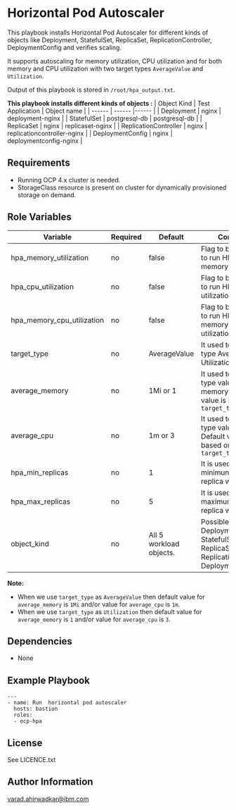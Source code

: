 Horizontal Pod Autoscaler
=========

This playbook installs Horizontal Pod Autoscaler for different kinds of objects like Deployment, StatefulSet, ReplicaSet, ReplicationController, DeploymentConfig and verifies scaling.

It supports autoscaling for memory utilization, CPU utilization and for both memory and CPU utilization with two target types `AverageValue` and `Utilization`.

Output of this playbook is stored in `/root/hpa_output.txt`.

**This playbook installs different kinds of objects :**
| Object Kind | Test Application | Object name | 
| ------ | ------ |------ | 
| Deployment | nginx | deployment-nginx |
| StatefulSet | postgresql-db | postgresql-db | 
| ReplicaSet | nginx | replicaset-nginx | 
| ReplicationController | nginx | replicationcontroller-nginx | 
| DeploymentConfig | nginx | deploymentconfig-nginx | 


Requirements
------------

 - Running OCP 4.x cluster is needed.
 - StorageClass resource is present on cluster for dynamically provisioned storage on demand.


Role Variables
--------------

| Variable                    | Required | Default                                    | Comments                                            |
|-----------------------------|----------|--------------------------------------------|-----------------------------------------------------|
| hpa_memory_utilization | no | false | Flag to be set to true to run HPA for memory utilization |
| hpa_cpu_utilization | no | false | Flag to be set to true to run HPA for CPU utilization |
| hpa_memory_cpu_utilization | no | false | Flag to be set to true to run HPA for memory and CPU utilization |
| target_type | no | AverageValue | It used to set target type AverageValue or Utilization |
| average_memory | no | 1Mi or 1 | It used to set target type value for memory. Default value is based on `target_type` |
| average_cpu | no | 1m or 3 | It used to set target type value for CPU. Default value is based on `target_type` |
| hpa_min_replicas | no | 1 | It is used to set minimun number of replica while scaling |
| hpa_max_replicas | no | 5 | It is used to set maximum number of replica while scaling |
| object_kind | no | All 5 workload objects. | Possible values are Deployment, StatefulSet, ReplicaSet, ReplicationController, DeploymentConfig|

**Note:**
- When we use `target_type` as `AverageValue` then default value for `average_memory` is `1Mi` and/or value for `average_cpu` is `1m`.
- When we use `target_type` as `Utilization` then default value for `average_memory` is `1` and/or value for `average_cpu` is `3`.

Dependencies
------------

 - None

Example Playbook
----------------
```
---
- name: Run  horizontal pod autoscaler
  hosts: bastion
  roles:
  - ocp-hpa

```

## License

See LICENCE.txt

## Author Information

varad.ahirwadkar@ibm.com
